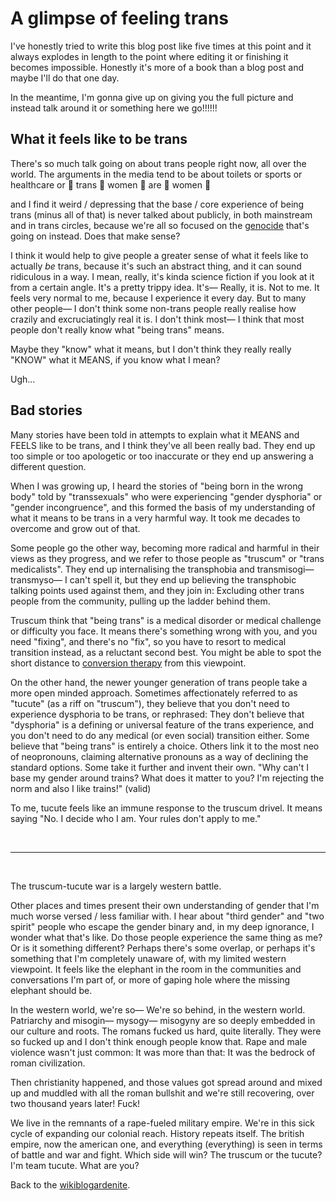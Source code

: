 # A glimpse of feeling trans

I've honestly tried to write this blog post like five times at this point and it always explodes in length to the point where editing it or finishing it becomes impossible. Honestly it's more of a book than a blog post and maybe I'll do that one day.

In the meantime, I'm gonna give up on giving you the full picture and instead talk around it or something here we go!!!!!!

## What it feels like to be trans 

There's so much talk going on about trans people right now, all over the world. The arguments in the media tend to be about toilets or sports or healthcare or 👏 trans 👏 women 👏 are 👏 women 👏

and I find it weird / depressing that the base / core experience of being trans (minus all of that) is never talked about publicly, in both mainstream and in trans circles, because we're all so focused on the [genocide](https://www.todepond.com/wikiblogarden/genocide/watch) that's going on instead. Does that make sense?

I think it would help to give people a greater sense of what it feels like to actually *be* trans, because it's such an abstract thing, and it can sound ridiculous in a way. I mean, really, it's kinda science fiction if you look at it from a certain angle. It's a pretty trippy idea. It's— Really, it is. Not to me. It feels very normal to me, because I experience it every day. But to many other people— I don't think some non-trans people really realise how crazily and excruciatingly real it is. I don't think most— I think that most people don't really know what "being trans" means.

Maybe they "know" what it means, but I don't think they really really "KNOW" what it MEANS, if you know what I mean? 

Ugh...

## Bad stories

Many stories have been told in attempts to explain what it MEANS and FEELS like to be trans, and I think they've all been really bad. They end up too simple or too apologetic or too inaccurate or they end up answering a different question.

When I was growing up, I heard the stories of "being born in the wrong body" told by "transsexuals" who were experiencing "gender dysphoria" or "gender incongruence", and this formed the basis of my understanding of what it means to be trans in a very harmful way. It took me decades to overcome and grow out of that.

Some people go the other way, becoming more radical and harmful in their views as they progress, and we refer to those people as "truscum" or "trans medicalists". They end up internalising the transphobia and transmisogi— transmyso— I can't spell it, but they end up believing the transphobic talking points used against them, and they join in: Excluding other trans people from the community, pulling up the ladder behind them.

Truscum think that "being trans" is a medical disorder or medical challenge or difficulty you face. It means there's something wrong with you, and you need "fixing", and there's no "fix", so you have to resort to medical transition instead, as a reluctant second best. You might be able to spot the short distance to [conversion therapy](https://www.todepond.com/wikiblogarden/health/conversion-therapy/) from this viewpoint.

On the other hand, the newer younger generation of trans people take a more open minded approach. Sometimes affectionately referred to as "tucute" (as a riff on "truscum"), they believe that you don't need to experience dysphoria to be trans, or rephrased: They don't believe that "dysphoria" is a defining or universal feature of the trans experience, and you don't need to do any medical (or even social) transition either. Some believe that "being trans" is entirely a choice. Others link it to the most neo of neopronouns, claiming alternative pronouns as a way of declining the standard options. Some take it further and invent their own. "Why can't I base my gender around trains? What does it matter to you? I'm rejecting the norm and also I like trains!" (valid)

To me, tucute feels like an immune response to the truscum drivel. It means saying "No. I decide who I am. Your rules don't apply to me."

<br>

<hr>

<br>

The truscum-tucute war is a largely western battle.

Other places and times present their own understanding of gender that I'm much worse versed / less familiar with. I hear about "third gender" and "two spirit" people who escape the gender binary and, in my deep ignorance, I wonder what that's like. Do those people experience the same thing as me? Or is it something different? Perhaps there's some overlap, or perhaps it's something that I'm completely unaware of, with my limited western viewpoint. It feels like the elephant in the room in the communities and conversations I'm part of, or more of gaping hole where the missing elephant should be.

In the western world, we're so— We're so behind, in the western world. Patriarchy and misogin— mysogy— misogyny are so deeply embedded in our culture and roots. The romans fucked us hard, quite literally. They were so fucked up and I don't think enough people know that. Rape and male violence wasn't just common: It was more than that: It was the bedrock of roman civilization.

Then christianity happened, and those values got spread around and mixed up and muddled with all the roman bullshit and we're still recovering, over two thousand years later! Fuck!

We live in the remnants of a rape-fueled military empire. We're in this sick cycle of expanding our colonial reach. History repeats itself. The british empire, now the american one, and everything (everything) is seen in terms of battle and war and fight. Which side will win? The truscum or the tucute? I'm team tucute. What are you? 

Back to the [wikiblogardenite](/wikiblogardenite).
